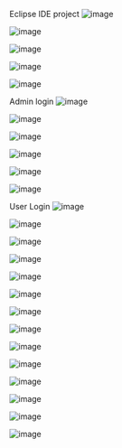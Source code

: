 Eclipse IDE project
![image](https://github.com/user-attachments/assets/1fcb75cd-e885-4e6f-aad7-e0faea49b0e4)

![image](https://github.com/user-attachments/assets/29354b25-908a-4a60-b6a8-1f33c0b2ce86)

![image](https://github.com/user-attachments/assets/ec81b874-216c-4b23-9c38-193bec970f27)

![image](https://github.com/user-attachments/assets/a6b4f3a3-7ced-4a34-8942-e5f5d8ed159a)

![image](https://github.com/user-attachments/assets/aadad89e-3f21-482c-bcbf-a5a3c468dc5c)

Admin login
![image](https://github.com/user-attachments/assets/daec212f-50e7-4448-82b0-cb5405288989)

![image](https://github.com/user-attachments/assets/20c18ff0-13c0-42aa-a7a8-ff33d0ee90c4)

![image](https://github.com/user-attachments/assets/142cfca7-014f-42ba-98b3-0a4e2ee60bee)

![image](https://github.com/user-attachments/assets/c9f391ec-a424-4a90-91af-31cca8fe8d02)

![image](https://github.com/user-attachments/assets/b48efb8a-b2c6-4da7-921e-38b6dc3d6613)

![image](https://github.com/user-attachments/assets/52746968-b526-4fde-b53a-8e1016405ef1)

User Login
![image](https://github.com/user-attachments/assets/aa1af3c9-9a8a-4df5-8606-62bbfb2ee1c4)

![image](https://github.com/user-attachments/assets/47b59bb3-81d5-4f21-a74c-24a13cef0edd)

![image](https://github.com/user-attachments/assets/b21c65b7-85a4-474c-b600-240bd29e5eaa)

![image](https://github.com/user-attachments/assets/37a69928-d310-463f-bd2b-7e80591d569d)

![image](https://github.com/user-attachments/assets/94e1669e-faec-4ae9-9425-ca9e0bac8191)

![image](https://github.com/user-attachments/assets/33512f3b-881b-4159-b131-c41ac52c9d27)

![image](https://github.com/user-attachments/assets/98d32ad5-a77f-42a8-8e82-1dd39ecac884)

![image](https://github.com/user-attachments/assets/62fed7c8-16c4-45fd-b467-83a840022e9b)

![image](https://github.com/user-attachments/assets/e60219c3-0034-4b49-8c17-51aab46fa48d)

![image](https://github.com/user-attachments/assets/2b28773b-0338-40e0-b399-7dbf104c5fb7)

![image](https://github.com/user-attachments/assets/5c1d9aee-f8de-40d0-a447-55f931594b55)

![image](https://github.com/user-attachments/assets/c9891896-cbac-4149-91cd-cb9fba91d891)

![image](https://github.com/user-attachments/assets/27ee4e35-8b32-4271-b9cf-4aacd9fea4ae)

![image](https://github.com/user-attachments/assets/2131f69a-4ba1-4660-aeb8-1f7e5c17d0cc)
